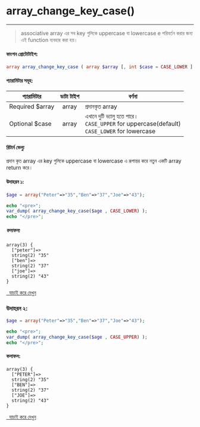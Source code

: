 # array_change_key_case()
---

> associative array এর সব key গুলিকে uppercase বা lowercase e পরিবর্তন করার জন্য এই function ব্যবহার করা হয়।


#### ফাংশন প্রোটোটাইপ:
```php
array array_change_key_case ( array $array [, int $case = CASE_LOWER ] )
```

#### প্যারামিটার সমূহ:
| প্যারামিটার | ডাটা টাইপ | বর্ণনা |
| --- | :---: | --- |
|<span class="param-required">Required</span> $array | array | প্রদানকৃত array  
|<span class="param-optional">Optional</span> $case | array | এখানে দুটি ভ্যালু হতে পারে। <br/>`CASE_UPPER` for uppercase(default) <br/>`CASE_LOWER` for lowercase |


#### রিটার্ন ভেল্যু
প্রদান কৃত array এর key গুলিকে uppercase বা lowercase এ রূপান্তর করে নতুন একটি array return করে।


#### উদাহরন ১:


```php
$age = array("Peter"=>"35","Ben"=>"37","Joe"=>"43");

echo "<pre>";
var_dump( array_change_key_case($age , CASE_LOWER) );
echo "</pre>";
```

##### ফলাফল:
```
array(3) {
  ["peter"]=>
  string(2) "35"
  ["ben"]=>
  string(2) "37"
  ["joe"]=>
  string(2) "43"
}
```
<a href="http://code.runnable.com/me/V5D1I6JtmEZMo5p3" target="_blank" class="try-it"><i class="fa fa-play"></i>&nbsp;&nbsp;যাচাই করে দেখুন</a>




### উদাহরন ২:


```php
$age = array("Peter"=>"35","Ben"=>"37","Joe"=>"43");

echo "<pre>";
var_dump( array_change_key_case($age , CASE_UPPER) );
echo "</pre>";
```

#### ফলাফল:
```
array(3) {
  ["PETER"]=>
  string(2) "35"
  ["BEN"]=>
  string(2) "37"
  ["JOE"]=>
  string(2) "43"
}
```
<a href="http://code.runnable.com/me/V5D2TDblrhtMRlkF" target="_blank" class="try-it"><i class="fa fa-play"></i>&nbsp;&nbsp;যাচাই করে দেখুন</a>
